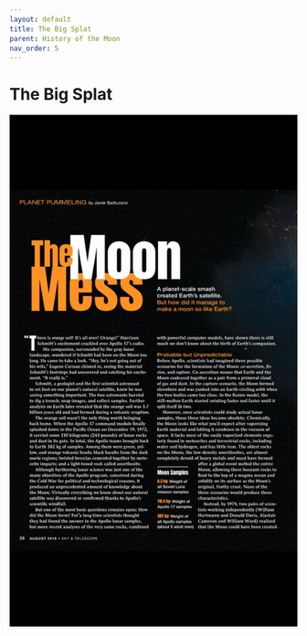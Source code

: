```yaml
---
layout: default
title: The Big Splat
parent: History of the Moon
nav_order: 5
---
```


# The Big Splat

![Image.png](The%20Big%20Splat.assets/Image.png)

